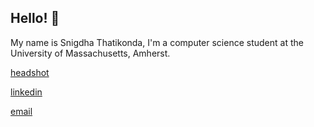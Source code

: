 ## Hello! 👋

My name is Snigdha Thatikonda, I'm a computer science student at the University of Massachusetts, Amherst. 

[headshot](https://github.com/user-attachments/assets/e5b19ff2-3194-402a-970a-36b03fd2c45b)

[linkedin](https://www.linkedin.com/in/snigdha-thatikonda/)

[email](sthatikonda@umass.edu)


<!--
**thatikos/thatikos** is a ✨ _special_ ✨ repository because its `README.md` (this file) appears on your GitHub profile.

Here are some ideas to get you started:

- 🔭 I’m currently working on ...
- 🌱 I’m currently learning ...
- 👯 I’m looking to collaborate on ...!
- 🤔 I’m looking for help with ...
- 💬 Ask me about ...
- 📫 How to reach me: ...
- 😄 Pronouns: ...
- ⚡ Fun fact: ...
-->
